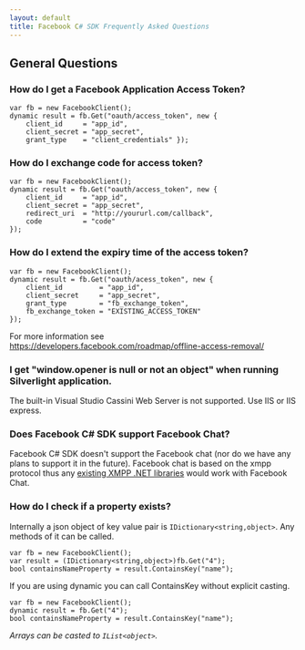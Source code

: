 ```yaml
---
layout: default
title: Facebook C# SDK Frequently Asked Questions
---
```


## General Questions

### How do I get a Facebook Application Access Token?

    var fb = new FacebookClient();
    dynamic result = fb.Get("oauth/access_token", new { 
    	client_id     = "app_id", 
    	client_secret = "app_secret", 
    	grant_type    = "client_credentials" });
    	
### How do I exchange code for access token?

	var fb = new FacebookClient();
	dynamic result = fb.Get("oauth/access_token", new {
		client_id     = "app_id",
		client_secret = "app_secret",
		redirect_uri  = "http://yoururl.com/callback",
		code          = "code"		
	});
	
### How do I extend the expiry time of the access token?

	var fb = new FacebookClient();
	dynamic result = fb.Get("oauth/acess_token", new {
		client_id         = "app_id",
		client_secret     = "app_secret",
		grant_type        = "fb_exchange_token",
		fb_exchange_token = "EXISTING_ACCESS_TOKEN"
	});
	
For more information see https://developers.facebook.com/roadmap/offline-access-removal/

### I get "window.opener is null or not an object" when running Silverlight application.
The built-in Visual Studio Cassini Web Server is not supported. Use IIS or IIS express.

### Does Facebook C# SDK support Facebook Chat?
Facebook C# SDK doesn't support the Facebook chat (nor do we have any plans to support it in the future). Facebook chat is based on the xmpp protocol thus any [existing XMPP .NET libraries](http://xmpp.org/xmpp-software/libraries/) would work with Facebook Chat.

### How do I check if a property exists?
Internally a json object of key value pair is ```IDictionary<string,object>```. Any methods of it can be called.

	var fb = new FacebookClient();
	var result = (IDictionary<string,object>)fb.Get("4");
	bool containsNameProperty = result.ContainsKey("name");

If you are using dynamic you can call ContainsKey without explicit casting.

	var fb = new FacebookClient();
	dynamic result = fb.Get("4");
	bool containsNameProperty = result.ContainsKey("name");

_Arrays can be casted to ```IList<object>```._